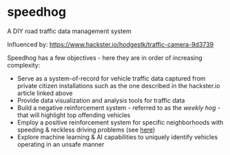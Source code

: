 # speedhog
A DIY road traffic data management system

Influenced by: https://www.hackster.io/hodgestk/traffic-camera-9d3739

Speedhog has a few objectives - here they are in order of increasing complexity:
* Serve as a system-of-record for vehicle traffic data captured from private citizen installations such as the one described in the hackster.io article linked above
* Provide data visualization and analysis tools for traffic data
* Build a negative reinforcement system - referred to as the *weekly hog* - that will highlight top offending vehicles 
* Employ a positive reinforcement system for specific neighborhoods with speeding & reckless driving problems (see [here](https://www.youtube.com/watch?v=iynzHWwJXaA))
* Explore machine learning & AI capabilities to uniquely identify vehicles operating in an unsafe manner
  
